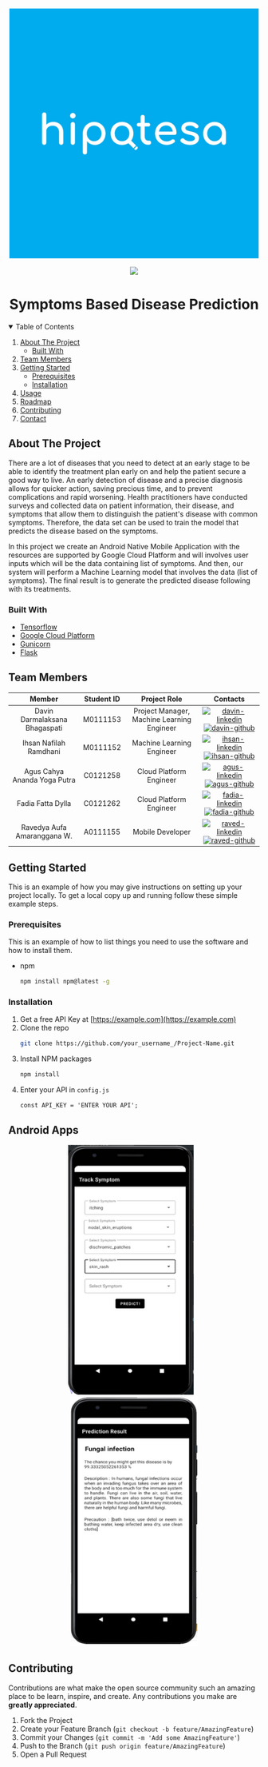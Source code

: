 <br />
<p align="center">
  <a href="#">
    <img src="Assets\hipotesa_logo.jpeg" alt="hipotesaLogo" height="500">
  </a>
  <br>

  <p align="center">
    <img src="https://img.shields.io/badge/ID-B21--CAP0170-00ACEE">
  </p>

  <h1 align="center">Symptoms Based Disease Prediction
  </h1>
</p>

<!-- TABLE OF CONTENTS -->
<details open="open">
  <summary>Table of Contents</summary>
  <ol>
    <li>
      <a href="#about-the-project">About The Project</a>
      <ul>
        <li><a href="#built-with">Built With</a></li>
      </ul>
    </li>
    <li><a href="#team-members">Team Members</a></li>
    <li>
      <a href="#getting-started">Getting Started</a>
      <ul>
        <li><a href="#prerequisites">Prerequisites</a></li>
        <li><a href="#installation">Installation</a></li>
      </ul>
    </li>
    <li><a href="#usage">Usage</a></li>
    <li><a href="#roadmap">Roadmap</a></li>
    <li><a href="#contributing">Contributing</a></li>
    <li><a href="#contact">Contact</a></li>
  </ol>
</details>

<!-- ABOUT THE PROJECT -->
## About The Project

There are a lot of diseases that you need to detect at an early stage to be able to identify
the treatment plan early on and help the patient secure a good way to live. An early detection of
disease and a precise diagnosis allows for quicker action, saving precious time, and to prevent
complications and rapid worsening. Health practitioners have conducted surveys and collected
data on patient information, their disease, and symptoms that allow them to distinguish the
patient's disease with common symptoms. Therefore, the data set can be used to train the
model that predicts the disease based on the symptoms.

In this project we create an Android Native Mobile Application with the resources are supported by 
Google Cloud Platform and will involves user inputs which will be the data containing list of symptoms. 
And then, our system will perform a Machine Learning model that involves the data (list of symptoms). 
The final result is to generate the predicted disease following with its treatments.

### Built With

* [Tensorflow](https://www.tensorflow.org/)
* [Google Cloud Platform](https://cloud.google.com/)
* [Gunicorn](https://gunicorn.org/)
* [Flask](https://flask.palletsprojects.com/en/2.0.x/)

## Team Members

|         Member                 | Student ID |                Project Role                |                                                  Contacts                                                    |
| :----------------------------: | :--------: | :----------------------------------------: | :----------------------------------------------------------------------------------------------------------: |
|  Davin Darmalaksana Bhagaspati |  M0111153  | Project Manager, Machine Learning Engineer |  [![davin-linkedin][linkedin-shield]][davin-linkedin-url][![davin-github][github-shield]][davin-github-url]  |
|     Ihsan Nafilah Ramdhani     |  M0111152  |         Machine Learning Engineer          |  [![ihsan-linkedin][linkedin-shield]][ihsan-linkedin-url][![ihsan-github][github-shield]][ihsan-github-url]  |
|  Agus Cahya Ananda Yoga Putra  |  C0121258  |          Cloud Platform Engineer           |    [![agus-linkedin][linkedin-shield]][agus-linkedin-url][![agus-github][github-shield]][agus-github-url]    |
|       Fadia Fatta Dylla        |  C0121262  |          Cloud Platform Engineer           |  [![fadia-linkedin][linkedin-shield]][fadia-linkedin-url][![fadia-github][github-shield]][fadia-github-url]  |
|   Ravedya Aufa Amaranggana W.  |  A0111155  |              Mobile Developer              |  [![raved-linkedin][linkedin-shield]][raved-linkedin-url][![raved-github][github-shield]][raved-github-url]  |



<!-- GETTING STARTED -->
## Getting Started

This is an example of how you may give instructions on setting up your project locally.
To get a local copy up and running follow these simple example steps.

### Prerequisites

This is an example of how to list things you need to use the software and how to install them.
* npm
  ```sh
  npm install npm@latest -g
  ```

### Installation

1. Get a free API Key at [https://example.com](https://example.com)
2. Clone the repo
   ```sh
   git clone https://github.com/your_username_/Project-Name.git
   ```
3. Install NPM packages
   ```sh
   npm install
   ```
4. Enter your API in `config.js`
   ```JS
   const API_KEY = 'ENTER YOUR API';
   ```



<!-- USAGE EXAMPLES -->
## Android Apps

<p align="center">
  <img src="Assets\input_data.PNG" height="500"></img>&nbsp; &nbsp;<img src="Assets\result.PNG" height="500">
</p>




<!-- CONTRIBUTING -->
## Contributing

Contributions are what make the open source community such an amazing place to be learn, inspire, and create. Any contributions you make are **greatly appreciated**.

1. Fork the Project
2. Create your Feature Branch (`git checkout -b feature/AmazingFeature`)
3. Commit your Changes (`git commit -m 'Add some AmazingFeature'`)
4. Push to the Branch (`git push origin feature/AmazingFeature`)
5. Open a Pull Request



<!-- MARKDOWN LINKS & IMAGES -->
<!-- https://www.markdownguide.org/basic-syntax/#reference-style-links -->
<!-- LinkedIn Link -->

[linkedin-shield]: https://img.shields.io/badge/LinkedIn--blue?style=social&logo=Linkedin
[davin-linkedin-url]: https://www.linkedin.com/in/davindb/
[ihsan-linkedin-url]: https://www.linkedin.com/in/ihsanramdhani/
[agus-linkedin-url]: https://www.linkedin.com/in/aguscahya/
[fadia-linkedin-url]: https://www.linkedin.com/in/fadia-fatta-dylla-326998113/
[raved-linkedin-url]: https://www.linkedin.com/in/ravedya/

<!-- Github Link -->

[github-shield]: https://img.shields.io/badge/GitHub--blue?style=social&logo=Github
[davin-github-url]: https://github.com/davindb
[ihsan-github-url]: https://github.com/ihsanramdhani
[agus-github-url]: https://github.com/Guscah
[fadia-github-url]: https://github.com/fadiafattadyllaaa
[raved-github-url]: https://github.com/ravedya